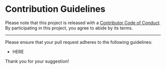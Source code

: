 # Contribution Guidelines

Please note that this project is released with a [Contributor Code of Conduct](code-of-conduct.md). By participating in this project, you agree to abide by its terms.

---

Please ensure that your pull request adheres to the following guidelines:

- HERE

Thank you for your suggestion!
